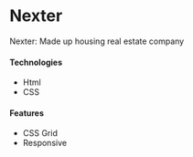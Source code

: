 # Nexter
Nexter: Made up housing real estate company


#### Technologies
  - Html
  - CSS
  

#### Features
  - CSS Grid
  - Responsive
